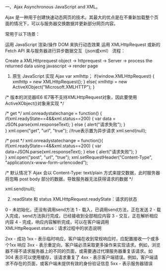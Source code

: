 一、Ajax
Asynchronous JavaScript and XML。

Ajax 是一种用于创建快速动态网页的技术。其最大的优点是在不重新加载整个页面的情况下，可以与服务器交换数据并更新部分网页内容。

常用于以下场景：

运用 JavaScript 渲染/操作 DOM 来执行动态效果
运用 XMLHttpRequest 或新的 Fetch API 来与服务器进行异步数据交互（json或xml）
流程：

Create a XMLHttprequest object -> httprequest -> Server -> process the returned data using javascript -> render page



1. 原生 JavaScript 实现 Ajax
var xmlhttp；
if(window.XMLHttpRequest) { xmlhttp = new XMLHttpRequest(); }
else{ xmlhttp = new ActiveXObject("Microsoft.XMLHTTP"); }

/* 版本的浏览器IE6 IE7等不支持XMLHttpRequest对象，因此要使用ActiveXObject()对象来实现 */

/* get */
xml.onreadystatechange = function() {
    if(xml.readyState==4&&xml.status==200) { var data = JSON.parse(xml.responseText); }
    else { alert("请求失败"); }        
}
xml.open("get", "url", "true"); //true表示置为异步请求
xml.send(null);

/* post */
xml.onreadystatechange = function(){
    if(xml.readyState==4&&xml.status==200) { var data=JSON.parse(xml.responseText); }
    else { alert("请求失败"); }        
}
xml.open("post", "url", "true");
xml.setRequestHeader("Content-Type", "application/x-www-form-urlencoded");

/* 默认情况下 Ajax 会以 Content-Type: text/plain 方式来提交数据，此时服务器将忽略 post body 部分的数据，导致服务器无法获得请求的数据 */

xml.send(null);



2. readState 和 status
XMLHttpRequest.readyState：请求的状态

0 - 未初始化，还没有调用send方法
1 - 载入，已调用send方法，正在发送
2 - 载入完成，send方法执行完成，已经接收到全部相应内容
3 - 交互，正在解析相应内容
4 - 完成，响应内容解析完成，可以在客户端调用
XMLHttpRequest.status：请求过程中的状态说明

2xx - 成功
1xx - 表示临时响应，客户端在收到常规响应时，应配置接收一个或多个1xx 响应
3xx - 表示重定向，客户端必须采取更多操作来实现请求。例如，浏览器不得不请求服务器上的不同的页面，或需要通过代理服务器重复该请求。如 304 表示可以使用缓存，该请求重复了
4xx - 表示客户端错误。例如，客户端请求不存在的页面，或客户端未提供有效的身份验证信息
5xx - 表示服务器错误



